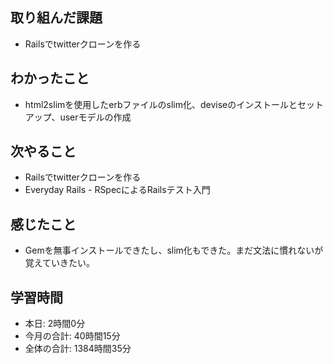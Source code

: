 ## 取り組んだ課題
- Railsでtwitterクローンを作る
## わかったこと
- html2slimを使用したerbファイルのslim化、deviseのインストールとセットアップ、userモデルの作成
## 次やること
- Railsでtwitterクローンを作る
- Everyday Rails - RSpecによるRailsテスト入門
## 感じたこと
- Gemを無事インストールできたし、slim化もできた。まだ文法に慣れないが覚えていきたい。
## 学習時間
- 本日: 2時間0分
- 今月の合計: 40時間15分
- 全体の合計: 1384時間35分
